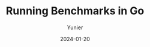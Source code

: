 ---
title: Running Benchmarks in Go
tags: [Go]
author: "Yunier"
date: "2024-01-20"
description: "Learn to profile your Go code"
draft: true
---